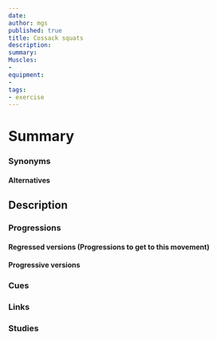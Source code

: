 ```yaml
---
date:
author: mgs
published: true
title: Cossack squats
description:
summary:
Muscles:
-
equipment:
-
tags:
- exercise
---
```

# Summary
### Synonyms
#### Alternatives

## Description

### Progressions
#### Regressed versions (Progressions to get to this movement)

#### Progressive versions

### Cues

### Links

### Studies

<!--stackedit_data:
eyJoaXN0b3J5IjpbMTkzMDk0MTQ3MV19
-->

